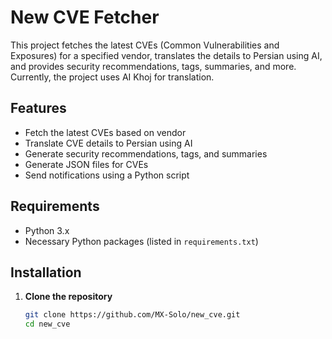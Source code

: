 # New CVE Fetcher

This project fetches the latest CVEs (Common Vulnerabilities and Exposures) for a specified vendor, translates the details to Persian using AI, and provides security recommendations, tags, summaries, and more. Currently, the project uses AI Khoj for translation.

## Features

- Fetch the latest CVEs based on vendor
- Translate CVE details to Persian using AI
- Generate security recommendations, tags, and summaries
- Generate JSON files for CVEs
- Send notifications using a Python script

## Requirements

- Python 3.x
- Necessary Python packages (listed in `requirements.txt`)

## Installation

1. **Clone the repository**
   ```bash
   git clone https://github.com/MX-Solo/new_cve.git
   cd new_cve
